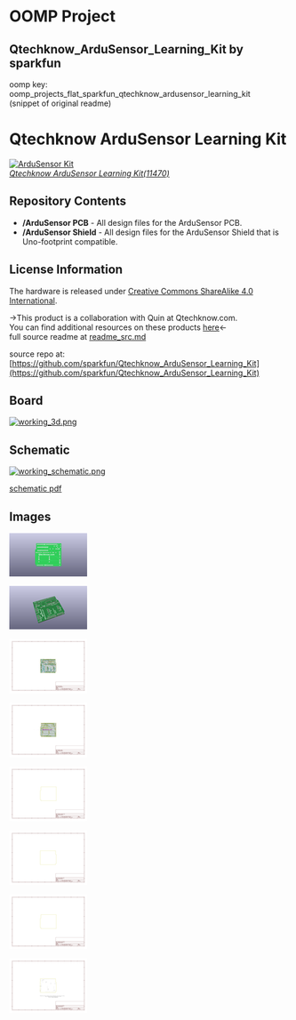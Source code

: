 # OOMP Project  
## Qtechknow_ArduSensor_Learning_Kit  by sparkfun  
  
oomp key: oomp_projects_flat_sparkfun_qtechknow_ardusensor_learning_kit  
(snippet of original readme)  
  
Qtechknow ArduSensor Learning Kit  
=================================  
  
[![ArduSensor Kit](https://dlnmh9ip6v2uc.cloudfront.net/images/products/1/1/4/7/0/11470-01_medium.jpg)  
*Qtechknow ArduSensor Learning Kit(11470)*](https://www.sparkfun.com/products/11470)  
  
  
Repository Contents  
-------------------  
  
* **/ArduSensor PCB** - All  design files for the ArduSensor PCB.   
* **/ArduSensor Shield** - All design files for the ArduSensor Shield that is Uno-footprint compatible.   
  
  
License Information  
-------------------  
The hardware is released under [Creative Commons ShareAlike 4.0 International](https://creativecommons.org/licenses/by-sa/4.0/).  
  
  
->This product is a collaboration with Quin at Qtechknow.com.   
You can find additional resources on these products [here](http://learn.qtechknow.com/)<-  
  full source readme at [readme_src.md](readme_src.md)  
  
source repo at: [https://github.com/sparkfun/Qtechknow_ArduSensor_Learning_Kit](https://github.com/sparkfun/Qtechknow_ArduSensor_Learning_Kit)  
## Board  
  
[![working_3d.png](working_3d_600.png)](working_3d.png)  
## Schematic  
  
[![working_schematic.png](working_schematic_600.png)](working_schematic.png)  
  
[schematic pdf](working_schematic.pdf)  
## Images  
  
[![working_3D_bottom.png](working_3D_bottom_140.png)](working_3D_bottom.png)  
  
[![working_3D_top.png](working_3D_top_140.png)](working_3D_top.png)  
  
[![working_assembly_page_01.png](working_assembly_page_01_140.png)](working_assembly_page_01.png)  
  
[![working_assembly_page_02.png](working_assembly_page_02_140.png)](working_assembly_page_02.png)  
  
[![working_assembly_page_03.png](working_assembly_page_03_140.png)](working_assembly_page_03.png)  
  
[![working_assembly_page_04.png](working_assembly_page_04_140.png)](working_assembly_page_04.png)  
  
[![working_assembly_page_05.png](working_assembly_page_05_140.png)](working_assembly_page_05.png)  
  
[![working_assembly_page_06.png](working_assembly_page_06_140.png)](working_assembly_page_06.png)  
